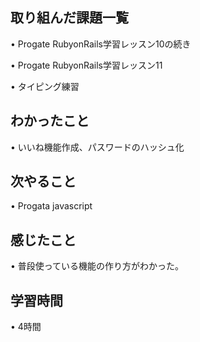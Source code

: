 ## 取り組んだ課題一覧
• Progate RubyonRails学習レッスン10の続き

• Progate RubyonRails学習レッスン11 

• タイピング練習

## わかったこと
• いいね機能作成、パスワードのハッシュ化

## 次やること
• Progata javascript

## 感じたこと
• 普段使っている機能の作り方がわかった。

## 学習時間
• 4時間